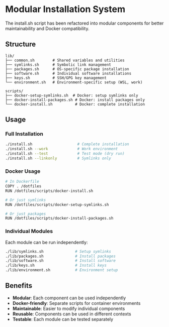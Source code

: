 # Modular Installation System

The install.sh script has been refactored into modular components for better maintainability and Docker compatibility.

## Structure

```
lib/
├── common.sh        # Shared variables and utilities
├── symlinks.sh      # Symbolic link management
├── packages.sh      # OS-specific package installation
├── software.sh      # Individual software installations
├── keys.sh          # SSH/GPG key management
└── environment.sh   # Environment-specific setup (WSL, work)

scripts/
├── docker-setup-symlinks.sh  # Docker: setup symlinks only
├── docker-install-packages.sh # Docker: install packages only
└── docker-install.sh          # Docker: complete installation
```

## Usage

### Full Installation
```bash
./install.sh                    # Complete installation
./install.sh --work             # Work environment
./install.sh --test             # Test mode (dry run)
./install.sh --linkonly         # Symlinks only
```

### Docker Usage
```bash
# In Dockerfile
COPY . /dotfiles
RUN /dotfiles/scripts/docker-install.sh

# Or just symlinks
RUN /dotfiles/scripts/docker-setup-symlinks.sh

# Or just packages  
RUN /dotfiles/scripts/docker-install-packages.sh
```

### Individual Modules
Each module can be run independently:
```bash
./lib/symlinks.sh              # Setup symlinks
./lib/packages.sh              # Install packages
./lib/software.sh              # Install software
./lib/keys.sh                  # Install keys
./lib/environment.sh           # Environment setup
```

## Benefits

- **Modular**: Each component can be used independently
- **Docker-friendly**: Separate scripts for container environments
- **Maintainable**: Easier to modify individual components
- **Reusable**: Components can be used in different contexts
- **Testable**: Each module can be tested separately